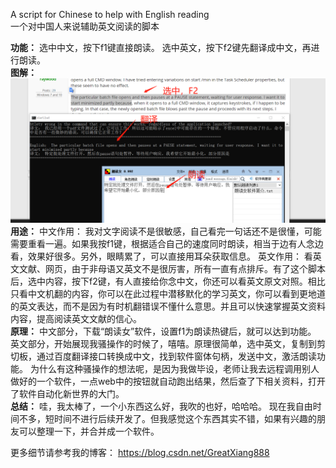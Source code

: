 A script for Chinese to help with English reading
<br/>
一个对中国人来说辅助英文阅读的脚本

**功能：**
选中中文，按下f1键直接朗读。
选中英文，按下f2键先翻译成中文，再进行朗读。
<br/>
**图解：**
![Image description](11.png)
<br/>
**用途：**
中文作用：
我对文字阅读不是很敏感，自己看完一句话还不是很懂，可能需要重看一遍。如果我按f1键，根据适合自己的速度同时朗读，相当于边有人念边看，效果好很多。另外，眼睛累了，可以直接用耳朵获取信息。
英文作用：
看英文文献、网页，由于非母语又英文不是很厉害，所有一直有点排斥。有了这个脚本后，选中内容，按下f2键，有人直接给你念中文，你还可以看英文原文对照。相比只看中文机翻的内容，你可以在此过程中潜移默化的学习英文，你可以看到更地道的英文表达，而不是因为有时机翻错误不懂什么意思。并且可以快速掌握英文资料内容，提高阅读英文文献的信心。
<br/>
**原理：**
中文部分，下载“朗读女”软件，设置f1为朗读热键后，就可以达到功能。
英文部分，开始展现我骚操作的时候了，嘻嘻。原理很简单，选中英文，复制到剪切板，通过百度翻译接口转换成中文，找到软件窗体句柄，发送中文，激活朗读功能。
为什么有这种骚操作的想法呢，是因为我做毕设，老师让我去远程调用别人做好的一个软件，一点web中的按钮就自动跑出结果，然后查了下相关资料，打开了软件自动化新世界的大门。
<br/>
**总结：**
哇，我太棒了，一个小东西这么好，我吹的也好，哈哈哈。
现在我自由时间不多，短时间不进行后续开发了。但我感觉这个东西其实不错，如果有兴趣的朋友可以整理一下，并合并成一个软件。

更多细节请参考我的博客：
https://blog.csdn.net/GreatXiang888
